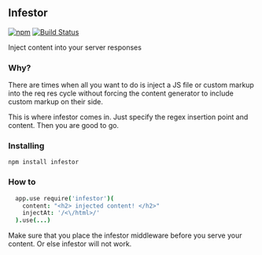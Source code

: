 Infestor
---------
[![npm](https://badge.fury.io/js/infestor.png)](http://badge.fury.io/js/infestor)
[![Build Status](https://travis-ci.org/samccone/infestor.png)](https://travis-ci.org/samccone/infestor)


Inject content into your server responses


### Why?
There are times when all you want to do is inject a JS file or custom markup into the req res cycle without forcing the content generator to include custom markup on their side.

This is where infestor comes in. Just specify the regex insertion point and content. Then you are good to go.


### Installing
`npm install infestor`

### How to

```coffeescript
  app.use require('infestor')(
    content: "<h2> injected content! </h2>"
    injectAt: '/<\/html>/'
  ).use(...)
```

Make sure that you place the infestor middleware before you serve your content. Or else infestor will not work.
